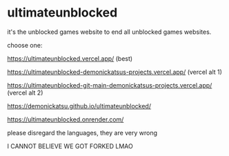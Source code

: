# ultimateunblocked
it's the unblocked games website to end all unblocked games websites.

choose one:

https://ultimateunblocked.vercel.app/ (best)

https://ultimateunblocked-demonickatsus-projects.vercel.app/ (vercel alt 1)

https://ultimateunblocked-git-main-demonickatsus-projects.vercel.app/ (vercel alt 2)

https://demonickatsu.github.io/ultimateunblocked/

https://ultimateunblocked.onrender.com/

please disregard the languages, they are very wrong 

I CANNOT BELIEVE WE GOT FORKED LMAO